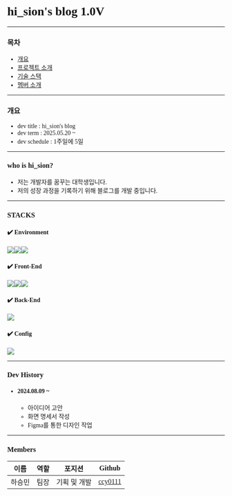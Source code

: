 <div style="font-family: 'Fira Code';"> 

# hi_sion's blog 1.0V
---

### 목차
- [개요](#개요)
- [프로젝트 소개](#what-is-hi_sion)
- [기술 스택](#stacks-)
- [멤버 소개](#members)
---
### 개요
- dev title : hi_sion's blog
- dev term : 2025.05.20 ~
- dev schedule : 1주일에 5일 

---

### who is hi_sion? 
- 저는 개발자를 꿈꾸는 대학생입니다.
- 저의 성장 과정을 기록하기 위해 블로그를 개발 중입니다. 💪🏼
---
### STACKS 📕

#### ✔️ Environment 
<img src="https://img.shields.io/badge/visual studio code-007ACC?style=for-the-badge&logo=visual studio code&logoColor=white"><img src="https://img.shields.io/badge/git-F05032?style=for-the-badge&logo=git&logoColor=white"><img src="https://img.shields.io/badge/github-181717?style=for-the-badge&logo=github&logoColor=white">


#### ✔️ Front-End
<img src="https://img.shields.io/badge/javascript-F7DF1E?style=for-the-badge&logo=javascript&logoColor=white"><img src="https://img.shields.io/badge/react-61DAFB?style=for-the-badge&logo=react&logoColor=white"><img src="https://img.shields.io/badge/next.js-000000?style=for-the-badge&logo=next.js&logoColor=white">

#### ✔️ Back-End
<img src="https://img.shields.io/badge/next.js-000000?style=for-the-badge&logo=next.js&logoColor=white">

#### ✔️ Config
<img src="https://img.shields.io/badge/npm-CB3837?style=for-the-badge&logo=npm&logoColor=white">


---
### Dev History 📆
- #### 2024.08.09 ~ 
    - 아이디어 고안 
    - 화면 명세서 작성
    - Figma를 통한 디자인 작업
---

### Members
|이름|역할|포지션|Github|
|---|---|-----|---|
|하승민|팀장|기획 및 개발|[ccy0111](https://github.com/ccy0111)|

<div/>
